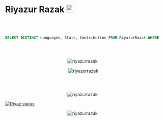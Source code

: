 <h1>Riyazur Razak <img src="https://media.giphy.com/media/hvRJCLFzcasrR4ia7z/giphy.gif" width="25px" height="25px"></img></h1>

###### &nbsp;

``` sql
SELECT DISTINCT Languages, Stats, Contribution FROM RiyazurRazak WHERE Site=Github;
```

### &nbsp;

<div align="center">
<p><img align="center" src="https://github-readme-stats.vercel.app/api/top-langs?username=riyazurrazak&show_icons=true&locale=en&layout=compact&hide=html,css&langs_count=8&theme=react&width=80" alt="riyazurrazak" /></p>
<p align="center">&nbsp;<img align="center" src="https://github-readme-stats.vercel.app/api?username=riyazurrazak&show_icons=true&locale=en&theme=react" alt="riyazurrazak" /></p>
</div>

### &nbsp;

<p align="center"><img src="https://github-profile-trophy.vercel.app/?username=riyazurrazak&theme=discord&no-bg=true&no-frame=true&margin-h=10" alt="riyazurrazak" /> </p>

[![Riyaz status](https://activity-graph.herokuapp.com/graph?username=RiyazurRazak&custom_title=Riyazur%20Razak%27s%20Contribution%20Graph&theme=react-dark&hide_border=true&area=true)](https://riyazurrazak.com)
<p align="center"><img align="center" src="https://github-readme-streak-stats.herokuapp.com/?user=riyazurrazak&theme=react" alt="riyazurrazak" /></p>

 


  
 
 


